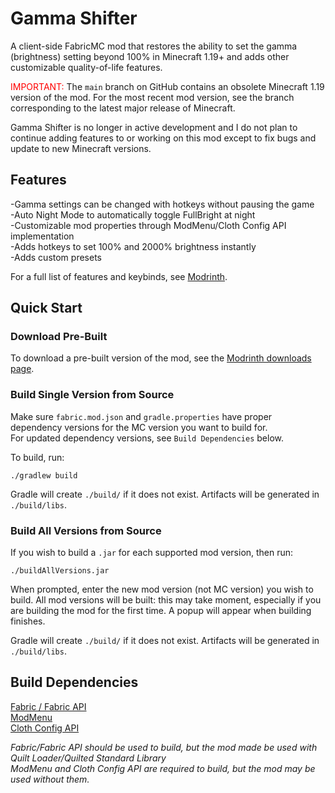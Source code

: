 # Gamma Shifter
A client-side FabricMC mod that restores the ability to set the gamma (brightness) setting beyond 100% in Minecraft 
1.19+ and adds other customizable quality-of-life features.

<span style="color: red;">IMPORTANT: </span>
The `main` branch on GitHub contains an obsolete Minecraft 1.19 version of the mod. For the most recent mod version,
see the branch corresponding to the latest major release of Minecraft.

Gamma Shifter is no longer in active development and I do not plan to continue adding features to or working on this mod
except to fix bugs and update to new Minecraft versions.

## Features
-Gamma settings can be changed with hotkeys without pausing the game<br>
-Auto Night Mode to automatically toggle FullBright at night <br>
-Customizable mod properties through ModMenu/Cloth Config API implementation <br>
-Adds hotkeys to set 100% and 2000% brightness instantly <br>
-Adds custom presets <br>

For a full list of features and keybinds, see [Modrinth](https://modrinth.com/mod/gamma-shifter).

## Quick Start
### Download Pre-Built
To download a pre-built version of the mod, see the [Modrinth downloads page](https://modrinth.com/mod/gamma-shifter/versions).

### Build Single Version from Source
Make sure `fabric.mod.json` and `gradle.properties` have proper dependency versions for the MC version you want to build for. <br>
For updated dependency versions, see `Build Dependencies` below.
<br>

To build, run: <br>
    
    ./gradlew build

Gradle will create `./build/` if it does not exist. Artifacts will be generated in `./build/libs`. 

### Build All Versions from Source
If you wish to build a `.jar` for each supported mod version, then run: <br>

    ./buildAllVersions.jar

When prompted, enter the new mod version (not MC version) you wish to build. All mod versions will be built: this may
take moment, especially if you are building the mod for the first time. A popup will appear when building finishes.

Gradle will create `./build/` if it does not exist. Artifacts will be generated in `./build/libs`. 

## Build Dependencies
[Fabric / Fabric API](https://fabricmc.net/develop) <br>
[ModMenu](https://modrinth.com/mod/modmenu/versions) <br>
[Cloth Config API](https://modrinth.com/mod/cloth-config/versions) <br>

*Fabric/Fabric API should be used to build, but the mod made be used with Quilt Loader/Quilted Standard Library* <br>
*ModMenu and Cloth Config API are required to build, but the mod may be used without them.*

